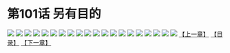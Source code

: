 # 第101话 另有目的
![](https://s1.baozimh.com/scomic/sanyanxiaotianlu-samanhua/0/100-zbfg/1.jpg)
![](https://s1.baozimh.com/scomic/sanyanxiaotianlu-samanhua/0/100-zbfg/2.jpg)
![](https://s1.baozimh.com/scomic/sanyanxiaotianlu-samanhua/0/100-zbfg/3.jpg)
![](https://s1.baozimh.com/scomic/sanyanxiaotianlu-samanhua/0/100-zbfg/4.jpg)
![](https://s1.baozimh.com/scomic/sanyanxiaotianlu-samanhua/0/100-zbfg/5.jpg)
![](https://s1.baozimh.com/scomic/sanyanxiaotianlu-samanhua/0/100-zbfg/6.jpg)
![](https://s1.baozimh.com/scomic/sanyanxiaotianlu-samanhua/0/100-zbfg/7.jpg)
![](https://s1.baozimh.com/scomic/sanyanxiaotianlu-samanhua/0/100-zbfg/8.jpg)
![](https://s1.baozimh.com/scomic/sanyanxiaotianlu-samanhua/0/100-zbfg/9.jpg)
![](https://s1.baozimh.com/scomic/sanyanxiaotianlu-samanhua/0/100-zbfg/10.jpg)
![](https://s1.baozimh.com/scomic/sanyanxiaotianlu-samanhua/0/100-zbfg/11.jpg)
![](https://s1.baozimh.com/scomic/sanyanxiaotianlu-samanhua/0/100-zbfg/12.jpg)
![](https://s1.baozimh.com/scomic/sanyanxiaotianlu-samanhua/0/100-zbfg/13.jpg)
![](https://s1.baozimh.com/scomic/sanyanxiaotianlu-samanhua/0/100-zbfg/14.jpg)
![](https://s1.baozimh.com/scomic/sanyanxiaotianlu-samanhua/0/100-zbfg/15.jpg)
![](https://s1.baozimh.com/scomic/sanyanxiaotianlu-samanhua/0/100-zbfg/16.jpg)
![](https://s1.baozimh.com/scomic/sanyanxiaotianlu-samanhua/0/100-zbfg/17.jpg)
![](https://s1.baozimh.com/scomic/sanyanxiaotianlu-samanhua/0/100-zbfg/18.jpg)
![](https://s1.baozimh.com/scomic/sanyanxiaotianlu-samanhua/0/100-zbfg/19.jpg)
![](https://s1.baozimh.com/scomic/sanyanxiaotianlu-samanhua/0/100-zbfg/20.jpg)
[【上一章】](./100.md)
[【目录】](./README.md)
[【下一章】](./102.md)
